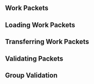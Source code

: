 ## Work Packets

## Loading Work Packets

## Transferring Work Packets

## Validating Packets

## Group Validation
